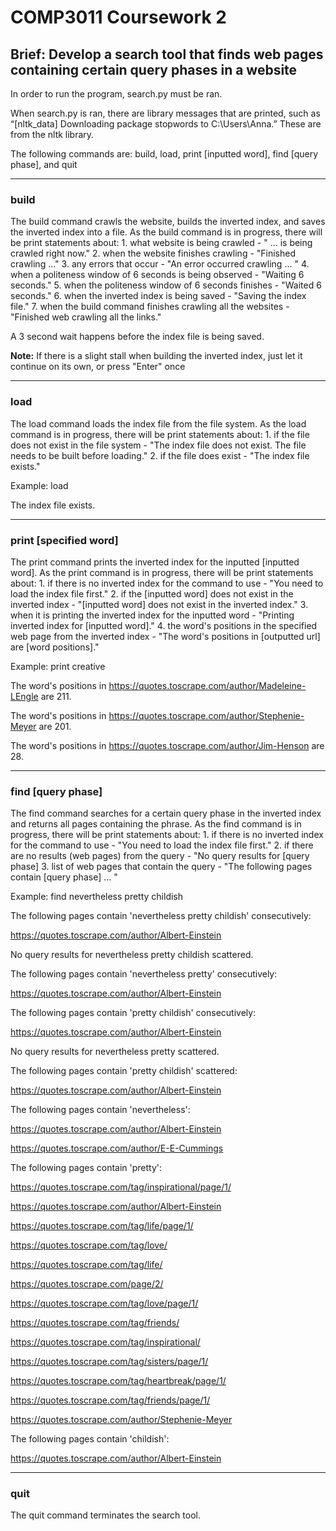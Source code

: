 # COMP3011 Coursework 2

## Brief: Develop a search tool that finds web pages containing certain query phases in a website

In order to run the program, search.py must be ran. 

When search.py is ran, there are library messages that are printed, such as “[nltk_data] Downloading package stopwords to C:\Users\Anna.” These are from the nltk library. 

The following commands are: build, load, print [inputted word], find [query phase], and quit

---------------------------------------------------------------------------------------------------------------------------------------------------------------
### build

The build command crawls the website, builds the inverted index, and saves the inverted index into a file. 
As the build command is in progress, there will be print statements about: 
    1. what website is being crawled -  " ... is being crawled right now."
    2. when the website finishes crawling - "Finished crawling ..."
    3. any errors that occur - "An error occurred crawling ... "
    4. when a politeness window of 6 seconds is being observed - "Waiting 6 seconds."
    5. when the politeness window of 6 seconds finishes - "Waited 6 seconds."
    6. when the inverted index is being saved - "Saving the index file."
    7. when the build command finishes crawling all the websites - "Finished web crawling all the links."

A 3 second wait happens before the index file is being saved.

**Note:** If there is a slight stall when building the inverted index, just let it continue on its own, or press "Enter" once

---------------------------------------------------------------------------------------------------------------------------------------------------------------
### load

The load command loads the index file from the file system. 
As the load command is in progress, there will be print statements about:
    1. if the file does not exist in the file system - "The index file does not exist. The file needs to be built before loading."
    2. if the file does exist - "The index file exists."

Example: load

The index file exists.

---------------------------------------------------------------------------------------------------------------------------------------------------------------
### print [specified word]

The print command prints the inverted index for the inputted [inputted word].
As the print command is in progress, there will be print statements about:
    1. if there is no inverted index for the command to use - "You need to load the index file first."
    2. if the [inputted word] does not exist in the inverted index - "[inputted word] does not exist in the inverted index."
    3. when it is printing the inverted index for the inputted word - "Printing inverted index for [inputted word]."
    4. the word's positions in the specified web page from the inverted index - "The word's positions in [outputted url] are [word positions]."

Example: print creative

The word's positions in https://quotes.toscrape.com/author/Madeleine-LEngle are 211.

The word's positions in https://quotes.toscrape.com/author/Stephenie-Meyer are 201.

The word's positions in https://quotes.toscrape.com/author/Jim-Henson are 28.

---------------------------------------------------------------------------------------------------------------------------------------------------------------
### find [query phase]

The find command searches for a certain query phase in the inverted index and returns all pages containing the phrase. 
As the find command is in progress, there will be print statements about:
    1. if there is no inverted index for the command to use - "You need to load the index file first."
    2. if there are no results (web pages) from the query - "No query results for [query phase]
    3. list of web pages that contain the query - "The following pages contain [query phase] ... "

Example: find nevertheless pretty childish

The following pages contain 'nevertheless pretty childish' consecutively:

https://quotes.toscrape.com/author/Albert-Einstein


No query results for nevertheless pretty childish scattered.


The following pages contain 'nevertheless pretty' consecutively:

https://quotes.toscrape.com/author/Albert-Einstein


The following pages contain 'pretty childish' consecutively:

https://quotes.toscrape.com/author/Albert-Einstein


No query results for nevertheless pretty scattered.


The following pages contain 'pretty childish' scattered:

https://quotes.toscrape.com/author/Albert-Einstein


The following pages contain 'nevertheless':

https://quotes.toscrape.com/author/Albert-Einstein

https://quotes.toscrape.com/author/E-E-Cummings


The following pages contain 'pretty':

https://quotes.toscrape.com/tag/inspirational/page/1/

https://quotes.toscrape.com/author/Albert-Einstein

https://quotes.toscrape.com/tag/life/page/1/

https://quotes.toscrape.com/tag/love/

https://quotes.toscrape.com/tag/life/

https://quotes.toscrape.com/page/2/

https://quotes.toscrape.com/tag/love/page/1/

https://quotes.toscrape.com/tag/friends/

https://quotes.toscrape.com/tag/inspirational/

https://quotes.toscrape.com/tag/sisters/page/1/

https://quotes.toscrape.com/tag/heartbreak/page/1/

https://quotes.toscrape.com/tag/friends/page/1/

https://quotes.toscrape.com/author/Stephenie-Meyer


The following pages contain 'childish':

https://quotes.toscrape.com/author/Albert-Einstein

---------------------------------------------------------------------------------------------------------------------------------------------------------------
### quit

The quit command terminates the search tool.
